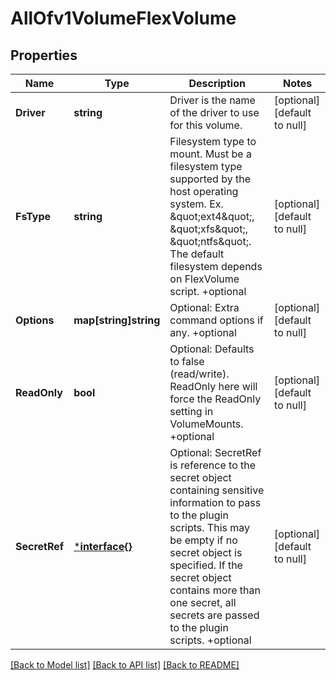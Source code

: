 # AllOfv1VolumeFlexVolume

## Properties
Name | Type | Description | Notes
------------ | ------------- | ------------- | -------------
**Driver** | **string** | Driver is the name of the driver to use for this volume. | [optional] [default to null]
**FsType** | **string** | Filesystem type to mount. Must be a filesystem type supported by the host operating system. Ex. \&quot;ext4\&quot;, \&quot;xfs\&quot;, \&quot;ntfs\&quot;. The default filesystem depends on FlexVolume script. +optional | [optional] [default to null]
**Options** | **map[string]string** | Optional: Extra command options if any. +optional | [optional] [default to null]
**ReadOnly** | **bool** | Optional: Defaults to false (read/write). ReadOnly here will force the ReadOnly setting in VolumeMounts. +optional | [optional] [default to null]
**SecretRef** | [***interface{}**](interface{}.md) | Optional: SecretRef is reference to the secret object containing sensitive information to pass to the plugin scripts. This may be empty if no secret object is specified. If the secret object contains more than one secret, all secrets are passed to the plugin scripts. +optional | [optional] [default to null]

[[Back to Model list]](../README.md#documentation-for-models) [[Back to API list]](../README.md#documentation-for-api-endpoints) [[Back to README]](../README.md)

